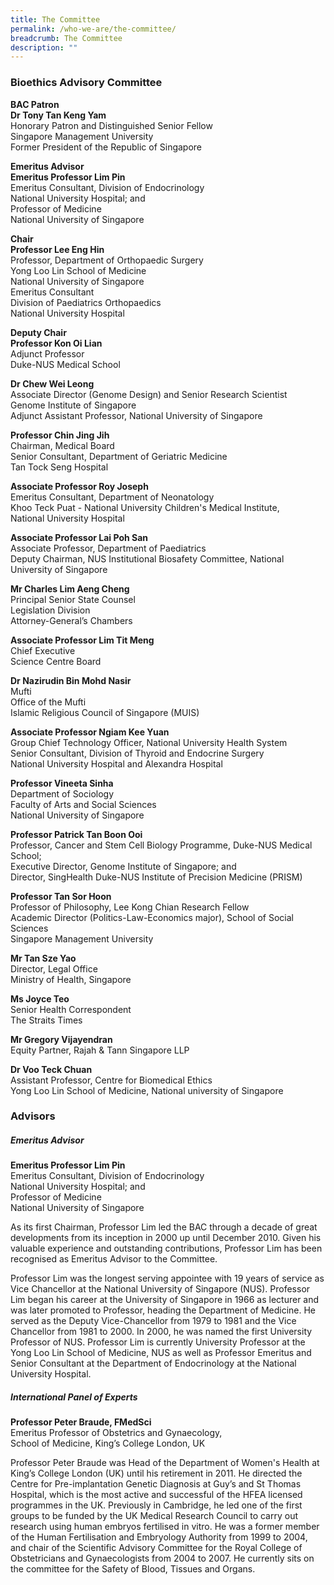 ```yaml
---
title: The Committee
permalink: /who-we-are/the-committee/
breadcrumb: The Committee
description: ""
---
```

### **Bioethics Advisory Committee**

**BAC Patron**<br>
**Dr Tony Tan Keng Yam**<br>
Honorary Patron and Distinguished Senior Fellow<br>
Singapore Management University<br>
Former President of the Republic of Singapore

**Emeritus Advisor**<br>
**Emeritus Professor Lim Pin**<br>
Emeritus Consultant, Division of Endocrinology<br>
National University Hospital; and<br>
Professor of Medicine<br>
National University of Singapore

**Chair**<br>
**Professor Lee Eng Hin**<br>
Professor, Department of Orthopaedic Surgery<br>
Yong Loo Lin School of Medicine<br>
National University of Singapore<br>
Emeritus Consultant<br>
Division of Paediatrics Orthopaedics<br>
National University Hospital  

**Deputy Chair**<br>
**Professor Kon Oi Lian**<br>
Adjunct Professor<br>
Duke-NUS Medical School

**Dr Chew Wei Leong**<br>
Associate Director (Genome Design) and Senior Research Scientist<br> 
Genome Institute of Singapore<br>
Adjunct Assistant Professor, National University of Singapore 

**Professor Chin Jing Jih**<br>
Chairman, Medical Board<br>
Senior Consultant, Department of Geriatric Medicine<br> 
Tan Tock Seng Hospital

**Associate Professor Roy Joseph**<br>
Emeritus Consultant, Department of Neonatology<br> 
Khoo Teck Puat - National University Children's Medical Institute,<br> 
National University Hospital

**Associate Professor Lai Poh San**<br>
Associate Professor, Department of Paediatrics<br>
Deputy Chairman, NUS Institutional Biosafety Committee, National University of Singapore<br>

**Mr Charles Lim Aeng Cheng**<br>
Principal Senior State Counsel<br>
Legislation Division<br>
Attorney-General’s Chambers

**Associate Professor Lim Tit Meng**<br>
Chief Executive<br>
Science Centre Board

**Dr Nazirudin Bin Mohd Nasir**<br>
Mufti<br>
Office of the Mufti<br>
Islamic Religious Council of Singapore (MUIS)

**Associate Professor Ngiam Kee Yuan**<br>
Group Chief Technology Officer, National University Health System<br>
Senior Consultant, Division of Thyroid and Endocrine Surgery<br> 
National University Hospital and Alexandra Hospital<br>       

**Professor Vineeta Sinha**<br>
Department of Sociology<br>
Faculty of Arts and Social Sciences<br>
National University of Singapore

**Professor Patrick Tan Boon Ooi**<br>
Professor, Cancer and Stem Cell Biology Programme, Duke-NUS Medical School;<br>
Executive Director, Genome Institute of Singapore; and<br>
Director, SingHealth Duke-NUS Institute of Precision Medicine (PRISM)

**Professor Tan Sor Hoon**<br>
Professor of Philosophy, Lee Kong Chian Research Fellow<br>
Academic Director (Politics-Law-Economics major), School of Social Sciences<br>
Singapore Management University

**Mr Tan Sze Yao**<br>
Director, Legal Office<br>
Ministry of Health, Singapore<br>

**Ms Joyce Teo**<br>
Senior Health Correspondent<br>
The Straits Times<br>

**Mr Gregory Vijayendran**<br>
Equity Partner, Rajah & Tann Singapore LLP<br>

**Dr Voo Teck Chuan**<br>
Assistant Professor, Centre for Biomedical Ethics<br>
Yong Loo Lin School of Medicine, National university of Singapore<br>

### **Advisors**

##### **Emeritus Advisor**

**Emeritus Professor Lim Pin**<br>
Emeritus Consultant, Division of Endocrinology<br>
National University Hospital; and<br>
Professor of Medicine<br>
National University of Singapore

As its first Chairman, Professor Lim led the BAC through a decade of great developments from its inception in 2000 up until December 2010. Given his valuable experience and outstanding contributions, Professor Lim has been recognised as Emeritus Advisor to the Committee.

Professor Lim was the longest serving appointee with 19 years of service as Vice Chancellor at the National University of Singapore (NUS). Professor Lim began his career at the University of Singapore in 1966 as lecturer and was later promoted to Professor, heading the Department of Medicine. He served as the Deputy Vice-Chancellor from 1979 to 1981 and the Vice Chancellor from 1981 to 2000. In 2000, he was named the first University Professor of NUS. Professor Lim is currently University Professor at the Yong Loo Lin School of Medicine, NUS as well as Professor Emeritus and Senior Consultant at the Department of Endocrinology at the National University Hospital.

##### **International Panel of Experts**

**Professor Peter Braude, FMedSci**<br>
Emeritus Professor of Obstetrics and Gynaecology,<br>
School of Medicine, King’s College London, UK

Professor Peter Braude was Head of the Department of Women's Health at King’s College London (UK) until his retirement in 2011. He directed the Centre for Pre-implantation Genetic Diagnosis at Guy’s and St Thomas Hospital, which is the most active and successful of the HFEA licensed programmes in the UK. Previously in Cambridge, he led one of the first groups to be funded by the UK Medical Research Council to carry out research using human embryos fertilised in vitro. He was a former member of the Human Fertilisation and Embryology Authority from 1999 to 2004, and chair of the Scientific Advisory Committee for the Royal College of Obstetricians and Gynaecologists from 2004 to 2007. He currently sits on the committee for the Safety of Blood, Tissues and Organs.